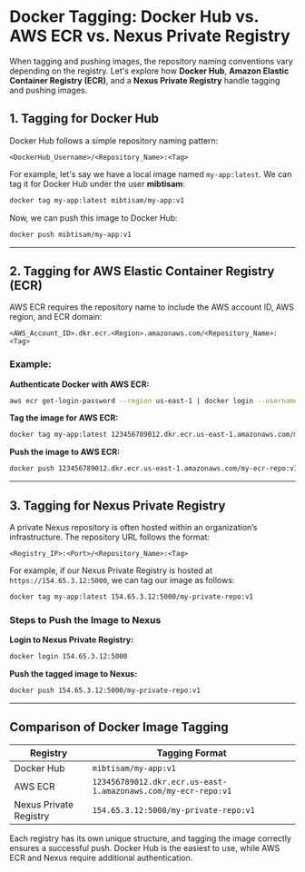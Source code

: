 # Docker Tagging: Docker Hub vs. AWS ECR vs. Nexus Private Registry

When tagging and pushing images, the repository naming conventions vary depending on the registry. Let's explore how **Docker Hub**, **Amazon Elastic Container Registry (ECR)**, and a **Nexus Private Registry** handle tagging and pushing images.

## 1. Tagging for Docker Hub

Docker Hub follows a simple repository naming pattern:
```
<DockerHub_Username>/<Repository_Name>:<Tag>
```

For example, let's say we have a local image named `my-app:latest`. We can tag it for Docker Hub under the user **mibtisam**:

```bash
docker tag my-app:latest mibtisam/my-app:v1
```

Now, we can push this image to Docker Hub:

```bash
docker push mibtisam/my-app:v1
```

---

## 2. Tagging for AWS Elastic Container Registry (ECR)

AWS ECR requires the repository name to include the AWS account ID, AWS region, and ECR domain:
```
<AWS_Account_ID>.dkr.ecr.<Region>.amazonaws.com/<Repository_Name>:<Tag>
```

### Example:

**Authenticate Docker with AWS ECR:**

```bash
aws ecr get-login-password --region us-east-1 | docker login --username AWS --password-stdin 123456789012.dkr.ecr.us-east-1.amazonaws.com
```

**Tag the image for AWS ECR:**

```bash
docker tag my-app:latest 123456789012.dkr.ecr.us-east-1.amazonaws.com/my-ecr-repo:v1
```

**Push the image to AWS ECR:**

```bash
docker push 123456789012.dkr.ecr.us-east-1.amazonaws.com/my-ecr-repo:v1
```

---

## 3. Tagging for Nexus Private Registry

A private Nexus repository is often hosted within an organization’s infrastructure. The repository URL follows the format:
```
<Registry_IP>:<Port>/<Repository_Name>:<Tag>
```

For example, if our Nexus Private Registry is hosted at `https://154.65.3.12:5000`, we can tag our image as follows:

```bash
docker tag my-app:latest 154.65.3.12:5000/my-private-repo:v1
```

### Steps to Push the Image to Nexus

**Login to Nexus Private Registry:**

```bash
docker login 154.65.3.12:5000
```

**Push the tagged image to Nexus:**

```bash
docker push 154.65.3.12:5000/my-private-repo:v1
```

---

## Comparison of Docker Image Tagging

| Registry               | Tagging Format                                                   |
|------------------------|------------------------------------------------------------------|
| Docker Hub             | `mibtisam/my-app:v1`                                             |
| AWS ECR                | `123456789012.dkr.ecr.us-east-1.amazonaws.com/my-ecr-repo:v1`     |
| Nexus Private Registry | `154.65.3.12:5000/my-private-repo:v1`                            |

Each registry has its own unique structure, and tagging the image correctly ensures a successful push. Docker Hub is the easiest to use, while AWS ECR and Nexus require additional authentication.

